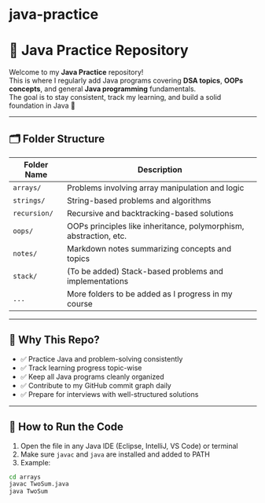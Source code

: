 # java-practice
# 📘 Java Practice Repository

Welcome to my **Java Practice** repository!  
This is where I regularly add Java programs covering **DSA topics**, **OOPs concepts**, and general **Java programming** fundamentals.  
The goal is to stay consistent, track my learning, and build a solid foundation in Java 🚀

---

## 🗂️ Folder Structure

| Folder Name   | Description |
|---------------|-------------|
| `arrays/`     | Problems involving array manipulation and logic |
| `strings/`    | String-based problems and algorithms |
| `recursion/`  | Recursive and backtracking-based solutions |
| `oops/`       | OOPs principles like inheritance, polymorphism, abstraction, etc. |
| `notes/`      | Markdown notes summarizing concepts and topics |
| `stack/`      | (To be added) Stack-based problems and implementations |
| `...`         | More folders to be added as I progress in my course |

---

## 🧠 Why This Repo?

- ✅ Practice Java and problem-solving consistently  
- ✅ Track learning progress topic-wise  
- ✅ Keep all Java programs cleanly organized  
- ✅ Contribute to my GitHub commit graph daily  
- ✅ Prepare for interviews with well-structured solutions

---

## 🚀 How to Run the Code

1. Open the file in any Java IDE (Eclipse, IntelliJ, VS Code) or terminal
2. Make sure `javac` and `java` are installed and added to PATH
3. Example:

```bash
cd arrays
javac TwoSum.java
java TwoSum
